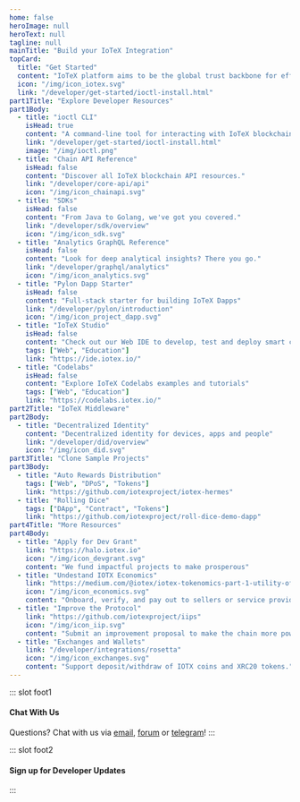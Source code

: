 ```yaml
---
home: false
heroImage: null
heroText: null
tagline: null
mainTitle: "Build your IoTeX Integration"
topCard:
  title: "Get Started"
  content: "IoTeX platform aims to be the global trust backbone for efficiently connecting distinct parties, where blockchain is the root of trust for this open platform."
  icon: "/img/icon_iotex.svg"
  link: "/developer/get-started/ioctl-install.html"
part1Title: "Explore Developer Resources"
part1Body:
  - title: "ioctl CLI"
    isHead: true
    content: "A command-line tool for interacting with IoTeX blockchains."
    link: "/developer/get-started/ioctl-install.html"
    image: "/img/ioctl.png"
  - title: "Chain API Reference"
    isHead: false
    content: "Discover all IoTeX blockchain API resources."
    link: "/developer/core-api/api"
    icon: "/img/icon_chainapi.svg"
  - title: "SDKs"
    isHead: false
    content: "From Java to Golang, we've got you covered."
    link: "/developer/sdk/overview"
    icon: "/img/icon_sdk.svg"
  - title: "Analytics GraphQL Reference"
    isHead: false
    content: "Look for deep analytical insights? There you go."
    link: "/developer/graphql/analytics"
    icon: "/img/icon_analytics.svg"
  - title: "Pylon Dapp Starter"
    isHead: false
    content: "Full-stack starter for building IoTeX Dapps"
    link: "/developer/pylon/introduction"
    icon: "/img/icon_project_dapp.svg"
  - title: "IoTeX Studio"
    isHead: false
    content: "Check out our Web IDE to develop, test and deploy smart contracts"
    tags: ["Web", "Education"]
    link: "https://ide.iotex.io/"
  - title: "Codelabs"
    isHead: false
    content: "Explore IoTeX Codelabs examples and tutorials"
    tags: ["Web", "Education"]
    link: "https://codelabs.iotex.io/"
part2Title: "IoTeX Middleware"
part2Body:
  - title: "Decentralized Identity"
    content: "Decentralized identity for devices, apps and people"
    link: "/developer/did/overview"
    icon: "/img/icon_did.svg"
part3Title: "Clone Sample Projects"
part3Body:
  - title: "Auto Rewards Distribution"
    tags: ["Web", "DPoS", "Tokens"]
    link: "https://github.com/iotexproject/iotex-hermes"
  - title: "Rolling Dice"
    tags: ["DApp", "Contract", "Tokens"]
    link: "https://github.com/iotexproject/roll-dice-demo-dapp"
part4Title: "More Resources"
part4Body:
  - title: "Apply for Dev Grant"
    link: "https://halo.iotex.io"
    icon: "/img/icon_devgrant.svg"
    content: "We fund impactful projects to make prosperous"
  - title: "Undestand IOTX Economics"
    link: "https://medium.com/@iotex/iotex-tokenomics-part-1-utility-of-the-iotx-token-781ff9c866e3"
    icon: "/img/icon_economics.svg"
    content: "Onboard, verify, and pay out to sellers or service providers."
  - title: "Improve the Protocol"
    link: "https://github.com/iotexproject/iips"
    icon: "/img/icon_iip.svg"
    content: "Submit an improvement proposal to make the chain more powerful."
  - title: "Exchanges and Wallets"
    link: "/developer/integrations/rosetta"
    icon: "/img/icon_exchanges.svg"
    content: "Support deposit/withdraw of IOTX coins and XRC20 tokens."
---
```


<DeveloperHome />

::: slot foot1

#### Chat With Us

Questions? Chat with us via [email](mailto:support@iotex.io), [forum](https://community.iotex.io/c/research-development/protocol) or [telegram](https://t.me/IoTeXDev)!
:::

::: slot foot2

#### Sign up for Developer Updates

<Subscribe />
:::
